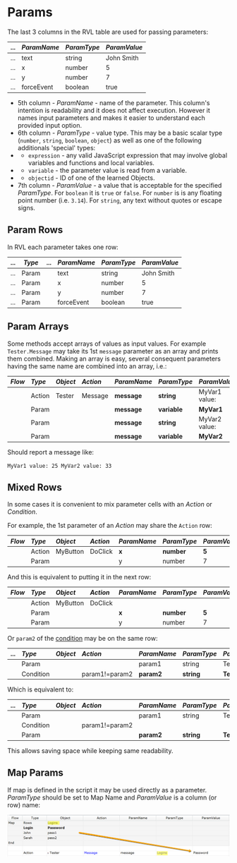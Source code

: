 # Params

The last 3 columns in the RVL table are used for passing parameters:

...     | *ParamName* |*ParamType* |*ParamValue*
--------|:--          |:--         |:--
...     |  text       | string     | John Smith           
...     |  x          | number     | 5           
...     |  y          | number     | 7           
...     |  forceEvent | boolean    | true



* 5th column - *ParamName* - name of the parameter. This column's intention is readability and it does not affect execution. However it names input parameters and makes it easier to understand each provided input option.
* 6th column - *ParamType* - value type. This may be a basic scalar type (`number`, `string`, `boolean`, `object`) as well as one of the following additionals 'special' types:
* * `expression` - any valid JavaScript expression that may involve global variables and functions and local variables.
* * `variable` - the parameter value is read from a variable.
* * `objectid` - ID of one of the learned Objects.
* 7th column - *ParamValue* - a value that is acceptable for the specified *ParamType*. For `boolean` it is `true` or `false`. For `number` is is any floating point number (i.e. `3.14`). For `string`, any text without quotes or escape signs.


## Param Rows
In RVL each parameter takes one row:

...|*Type*| ...| *ParamName* | *ParamType*|*ParamValue*
---|----  |----|:--          |:--         |:--
...|Param |    |  text       | string     | John Smith           
...|Param |    |  x          | number     | 5           
...|Param |    |  y          | number     | 7           
...|Param |    |  forceEvent | boolean    | true

## Param Arrays
Some methods accept arrays of values as input values. For example `Tester.Message` may take its 1st `message` parameter as an array and prints them combined. Making an array is easy, several consequent parameters having the same name are combined into an array, i.e.:

*Flow*|*Type* |*Object*    |*Action*    | *ParamName* |*ParamType* |*ParamValue*
:--  |:--     |:--         |:--         |:--          |:--         |:--
     | Action | Tester     | Message    |  **message**| **string** | MyVar1 value: 
     | Param  |            |            |  **message**| **variable**| **MyVar1**           
     | Param  |            |            |  **message**| **string**| MyVar2 value:
     | Param  |            |            |  **message**| **variable**| **MyVar2**           

Should report a message like:

    MyVar1 value: 25 MyVar2 value: 33


## Mixed Rows
In some cases it is convenient to mix parameter cells with an *Action* or *Condition*. 

For example, the 1st parameter of an *Action* may share the `Action` row:

*Flow*|*Type* |*Object*    |*Action*    | *ParamName* |*ParamType* |*ParamValue*
:--  |:--     |:--         |:--         |:--          |:--         |:--
     | Action | MyButton   | DoClick    |  **x**      | **number** | **5**           
     | Param  |            |            |  y          | number     | 7           

And this is equivalent to putting it in the next row:

*Flow*|*Type* |*Object*    |*Action*    | *ParamName* |*ParamType* |*ParamValue*
:--  |:--     |:--         |:--         |:--          |:--         |:--
     | Action | MyButton   | DoClick    |             |            |            
     | Param  |            |            |  **x**      | **number** | **5**           
     | Param  |            |            |  y          | number     | 7           



Or `param2` of the [condition](Conditions.md) may be on the same row:

... |*Type*      |*Object*    |*Action*    | *ParamName* |*ParamType* |*ParamValue*
:-  |:--         |:--         |:--         |:--          |:--         |:--
    | Param      |            |            |  param1     | string     | Text1           
    | Condition  |            | param1!=param2  |  **param2**     | **string**     | **Text2**  

Which is equivalent to:

... |*Type*      |*Object*    |*Action*    | *ParamName* |*ParamType* |*ParamValue*
:-  |:--         |:--         |:--         |:--          |:--         |:--
    | Param      |            |            |  param1     | string     | Text1           
    | Condition  |            | param1!=param2  |             |            |            
    | Param      |            |            |  **param2**     | **string**     | **Text2**       



This allows saving space while keeping same readability.

## Map Params

If map is defined in the script it may be used directly as a parameter. *ParamType* should be set to Map Name and *ParamValue* is a column (or row) name:

![Map Param](img/Params_MapValue.png)